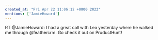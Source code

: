 ```yaml
---
created_at: "Fri Apr 22 11:06:12 +0000 2022"
mentions: ['JamieHoward']
---
```


RT @JamieHoward: I had a great call with Leo yesterday where he walked me through @feathercrm. Go check it out on ProductHunt!